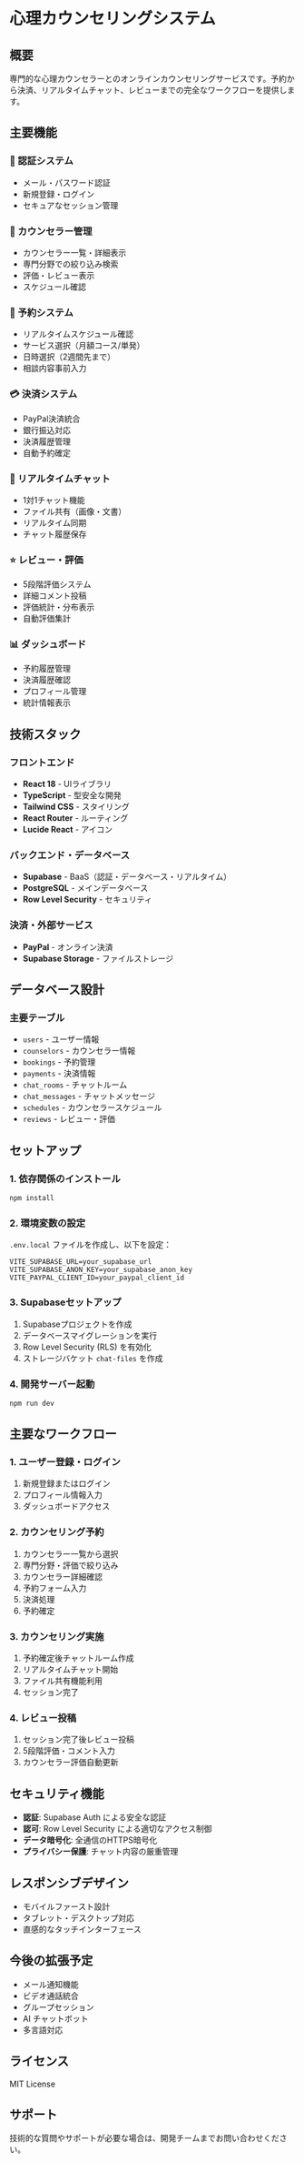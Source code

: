 # 心理カウンセリングシステム

## 概要
専門的な心理カウンセラーとのオンラインカウンセリングサービスです。予約から決済、リアルタイムチャット、レビューまでの完全なワークフローを提供します。

## 主要機能

### 🔐 認証システム
- メール・パスワード認証
- 新規登録・ログイン
- セキュアなセッション管理

### 👥 カウンセラー管理
- カウンセラー一覧・詳細表示
- 専門分野での絞り込み検索
- 評価・レビュー表示
- スケジュール確認

### 📅 予約システム
- リアルタイムスケジュール確認
- サービス選択（月額コース/単発）
- 日時選択（2週間先まで）
- 相談内容事前入力

### 💳 決済システム
- PayPal決済統合
- 銀行振込対応
- 決済履歴管理
- 自動予約確定

### 💬 リアルタイムチャット
- 1対1チャット機能
- ファイル共有（画像・文書）
- リアルタイム同期
- チャット履歴保存

### ⭐ レビュー・評価
- 5段階評価システム
- 詳細コメント投稿
- 評価統計・分布表示
- 自動評価集計

### 📊 ダッシュボード
- 予約履歴管理
- 決済履歴確認
- プロフィール管理
- 統計情報表示

## 技術スタック

### フロントエンド
- **React 18** - UIライブラリ
- **TypeScript** - 型安全な開発
- **Tailwind CSS** - スタイリング
- **React Router** - ルーティング
- **Lucide React** - アイコン

### バックエンド・データベース
- **Supabase** - BaaS（認証・データベース・リアルタイム）
- **PostgreSQL** - メインデータベース
- **Row Level Security** - セキュリティ

### 決済・外部サービス
- **PayPal** - オンライン決済
- **Supabase Storage** - ファイルストレージ

## データベース設計

### 主要テーブル
- `users` - ユーザー情報
- `counselors` - カウンセラー情報
- `bookings` - 予約管理
- `payments` - 決済情報
- `chat_rooms` - チャットルーム
- `chat_messages` - チャットメッセージ
- `schedules` - カウンセラースケジュール
- `reviews` - レビュー・評価

## セットアップ

### 1. 依存関係のインストール
```bash
npm install
```

### 2. 環境変数の設定
`.env.local` ファイルを作成し、以下を設定：
```env
VITE_SUPABASE_URL=your_supabase_url
VITE_SUPABASE_ANON_KEY=your_supabase_anon_key
VITE_PAYPAL_CLIENT_ID=your_paypal_client_id
```

### 3. Supabaseセットアップ
1. Supabaseプロジェクトを作成
2. データベースマイグレーションを実行
3. Row Level Security (RLS) を有効化
4. ストレージバケット `chat-files` を作成

### 4. 開発サーバー起動
```bash
npm run dev
```

## 主要なワークフロー

### 1. ユーザー登録・ログイン
1. 新規登録またはログイン
2. プロフィール情報入力
3. ダッシュボードアクセス

### 2. カウンセリング予約
1. カウンセラー一覧から選択
2. 専門分野・評価で絞り込み
3. カウンセラー詳細確認
4. 予約フォーム入力
5. 決済処理
6. 予約確定

### 3. カウンセリング実施
1. 予約確定後チャットルーム作成
2. リアルタイムチャット開始
3. ファイル共有機能利用
4. セッション完了

### 4. レビュー投稿
1. セッション完了後レビュー投稿
2. 5段階評価・コメント入力
3. カウンセラー評価自動更新

## セキュリティ機能

- **認証**: Supabase Auth による安全な認証
- **認可**: Row Level Security による適切なアクセス制御
- **データ暗号化**: 全通信のHTTPS暗号化
- **プライバシー保護**: チャット内容の厳重管理

## レスポンシブデザイン
- モバイルファースト設計
- タブレット・デスクトップ対応
- 直感的なタッチインターフェース

## 今後の拡張予定
- メール通知機能
- ビデオ通話統合
- グループセッション
- AI チャットボット
- 多言語対応

## ライセンス
MIT License

## サポート
技術的な質問やサポートが必要な場合は、開発チームまでお問い合わせください。